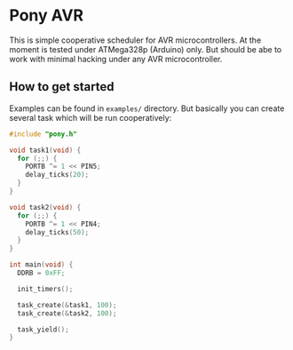 # Pony AVR

This is simple cooperative scheduler for AVR microcontrollers. At the moment is tested under ATMega328p (Arduino) only.
But should be abe to work with minimal hacking under any AVR microcontroller.

## How to get started

Examples can be found in `examples/` directory. But basically you can create several task which will be run
cooperatively:

```c
#include "pony.h"

void task1(void) {
  for (;;) {
    PORTB ^= 1 << PIN5;
    delay_ticks(20);
  }
}

void task2(void) {
  for (;;) {
    PORTB ^= 1 << PIN4;
    delay_ticks(50);
  }
}

int main(void) {
  DDRB = 0xFF;

  init_timers();

  task_create(&task1, 100);
  task_create(&task2, 100);

  task_yield();
}
```